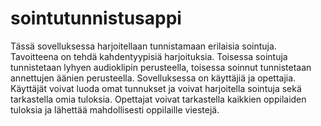 # sointutunnistusappi

Tässä sovelluksessa harjoitellaan tunnistamaan erilaisia sointuja. Tavoitteena on tehdä kahdentyypisiä harjoituksia. Toisessa sointuja tunnistetaan lyhyen audioklipin perusteella, toisessa soinnut tunnistetaan annettujen äänien perusteella. Sovelluksessa on käyttäjiä ja opettajia. Käyttäjät voivat luoda omat tunnukset ja voivat harjoitella sointuja sekä tarkastella omia tuloksia. Opettajat voivat tarkastella kaikkien oppilaiden tuloksia ja lähettää mahdollisesti oppilaille viestejä.